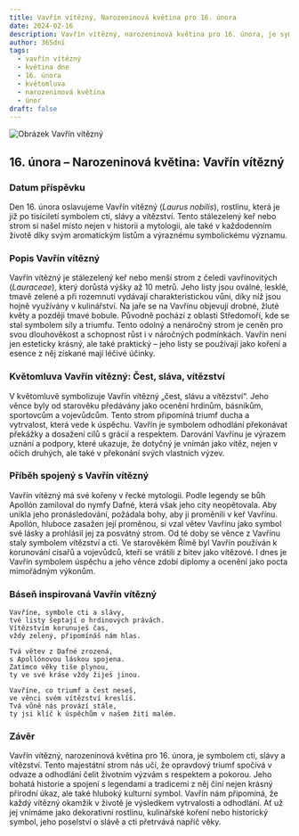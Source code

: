 ```yaml
---
title: Vavřín vítězný, Narozeninová květina pro 16. února
date: 2024-02-16
description: Vavřín vítězný, narozeninová květina pro 16. února, je symbolem Čest, sláva, vítězství. Objevte její jedinečný význam, fascinující příběhy a poezii, která oslavuje její krásu.
author: 365dní
tags:
  - vavřín vítězný
  - květina dne
  - 16. února
  - květomluva
  - narozeninová květina
  - únor
draft: false
---
```


![Obrázek Vavřín vítězný](https://cdn.pixabay.com/photo/2017/09/23/19/24/laurel-2779880_640.jpg#center)


## 16. února – Narozeninová květina: Vavřín vítězný

### Datum příspěvku

Den 16. února oslavujeme Vavřín vítězný (_Laurus nobilis_), rostlinu, která je již po tisíciletí symbolem cti, slávy a vítězství. Tento stálezelený keř nebo strom si našel místo nejen v historii a mytologii, ale také v každodenním životě díky svým aromatickým listům a výraznému symbolickému významu.

### Popis Vavřín vítězný

Vavřín vítězný je stálezelený keř nebo menší strom z čeledi vavřínovitých (_Lauraceae_), který dorůstá výšky až 10 metrů. Jeho listy jsou oválné, lesklé, tmavě zelené a při rozemnutí vydávají charakteristickou vůni, díky níž jsou hojně využívány v kulinářství. Na jaře se na Vavřínu objevují drobné, žluté květy a později tmavé bobule. Původně pochází z oblasti Středomoří, kde se stal symbolem síly a triumfu. Tento odolný a nenáročný strom je ceněn pro svou dlouhověkost a schopnost růst i v náročných podmínkách. Vavřín není jen esteticky krásný, ale také praktický – jeho listy se používají jako koření a esence z něj získané mají léčivé účinky.

### Květomluva Vavřín vítězný: Čest, sláva, vítězství

V květomluvě symbolizuje Vavřín vítězný „čest, slávu a vítězství“. Jeho věnce byly od starověku předávány jako ocenění hrdinům, básníkům, sportovcům a vojevůdcům. Tento strom připomíná triumf ducha a vytrvalost, která vede k úspěchu. Vavřín je symbolem odhodlání překonávat překážky a dosažení cílů s grácií a respektem. Darování Vavřínu je výrazem uznání a podpory, které ukazuje, že dotyčný je vnímán jako vítěz, nejen v očích druhých, ale také v překonání svých vlastních výzev.

### Příběh spojený s Vavřín vítězný

Vavřín vítězný má své kořeny v řecké mytologii. Podle legendy se bůh Apollón zamiloval do nymfy Dafné, která však jeho city neopětovala. Aby unikla jeho pronásledování, požádala bohy, aby ji proměnili v keř Vavřínu. Apollón, hluboce zasažen její proměnou, si vzal větev Vavřínu jako symbol své lásky a prohlásil jej za posvátný strom. Od té doby se věnce z Vavřínu staly symbolem vítězství a cti. Ve starověkém Římě byl Vavřín používán k korunování císařů a vojevůdců, kteří se vrátili z bitev jako vítězové. I dnes je Vavřín symbolem úspěchu a jeho věnce zdobí diplomy a ocenění jako pocta mimořádným výkonům.

### Báseň inspirovaná Vavřín vítězný

```
Vavříne, symbole cti a slávy,  
tvé listy šeptají o hrdinových právách.  
Vítězstvím korunuješ čas,  
vždy zelený, připomínáš nám hlas.

Tvá větev z Dafné zrozená,  
s Apollónovou láskou spojena.  
Zatímco věky tiše plynou,  
ty ve své kráse vždy žiješ jinou.

Vavříne, co triumf a čest neseš,  
ve věnci svém vítězství kreslíš.  
Tvá vůně nás provází stále,  
ty jsi klíč k úspěchům v našem žití malém.
```

### Závěr

Vavřín vítězný, narozeninová květina pro 16. února, je symbolem cti, slávy a vítězství. Tento majestátní strom nás učí, že opravdový triumf spočívá v odvaze a odhodlání čelit životním výzvám s respektem a pokorou. Jeho bohatá historie a spojení s legendami a tradicemi z něj činí nejen krásný přírodní úkaz, ale také hluboký kulturní symbol. Vavřín nám připomíná, že každý vítězný okamžik v životě je výsledkem vytrvalosti a odhodlání. Ať už jej vnímáme jako dekorativní rostlinu, kulinářské koření nebo historický symbol, jeho poselství o slávě a cti přetrvává napříč věky.